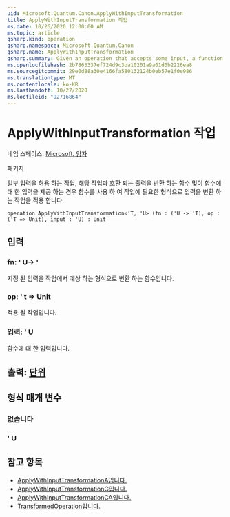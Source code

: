 ```yaml
---
uid: Microsoft.Quantum.Canon.ApplyWithInputTransformation
title: ApplyWithInputTransformation 작업
ms.date: 10/26/2020 12:00:00 AM
ms.topic: article
qsharp.kind: operation
qsharp.namespace: Microsoft.Quantum.Canon
qsharp.name: ApplyWithInputTransformation
qsharp.summary: Given an operation that accepts some input, a function that returns an output compatible with that operation, and an input to that function, applies the operation using the function to transform the input to a form expected by the operation.
ms.openlocfilehash: 2b7863337ef724d9c3ba10201a9a01d0b2226ea8
ms.sourcegitcommit: 29e0d88a30e4166fa580132124b0eb57e1f0e986
ms.translationtype: MT
ms.contentlocale: ko-KR
ms.lasthandoff: 10/27/2020
ms.locfileid: "92716864"
---
```

# <a name="applywithinputtransformation-operation"></a>ApplyWithInputTransformation 작업

네임 스페이스: [Microsoft. 양자](xref:Microsoft.Quantum.Canon)

패키지 [](https://nuget.org/packages/)


일부 입력을 허용 하는 작업, 해당 작업과 호환 되는 출력을 반환 하는 함수 및이 함수에 대 한 입력을 제공 하는 경우 함수를 사용 하 여 작업에 필요한 형식으로 입력을 변환 하는 작업을 적용 합니다.

```qsharp
operation ApplyWithInputTransformation<'T, 'U> (fn : ('U -> 'T), op : ('T => Unit), input : 'U) : Unit
```


## <a name="input"></a>입력

### <a name="fn--u---t"></a>fn: ' U-> '

지정 된 입력을 작업에서 예상 하는 형식으로 변환 하는 함수입니다.


### <a name="op--t--unit"></a>op: ' t => [Unit](xref:microsoft.quantum.lang-ref.unit) 

적용 될 작업입니다.


### <a name="input--u"></a>입력: ' U

함수에 대 한 입력입니다.



## <a name="output--unit"></a>출력: [단위](xref:microsoft.quantum.lang-ref.unit)



## <a name="type-parameters"></a>형식 매개 변수

### <a name="t"></a>없습니다


### <a name="u"></a>' U



## <a name="see-also"></a>참고 항목

- [ApplyWithInputTransformationA입니다.](xref:Microsoft.Quantum.Canon.ApplyWithInputTransformationA)
- [ApplyWithInputTransformationC입니다.](xref:Microsoft.Quantum.Canon.ApplyWithInputTransformationC)
- [ApplyWithInputTransformationCA입니다.](xref:Microsoft.Quantum.Canon.ApplyWithInputTransformationCA)
- [TransformedOperation입니다.](xref:Microsoft.Quantum.Canon.TransformedOperation)